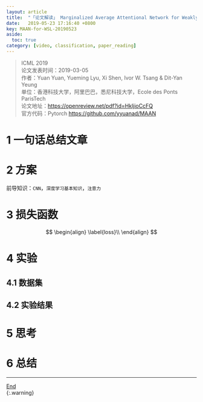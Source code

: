 ```yaml
---
layout: article
title:  "「论文解读」 Marginalized Average Attentional Network for Weakly-Supervised Learning"
date:   2019-05-23 17:16:40 +0800
key: MAAN-for-WSL-20190523
aside:
  toc: true
category: [video, classification, paper_reading]
---
```

<span id='head'></span>   

>ICML 2019   
论文发表时间：2019-03-05     
作者：Yuan Yuan, Yueming Lyu, Xi Shen, Ivor W. Tsang & Dit-Yan Yeung        
单位：香港科技大学，阿里巴巴，悉尼科技大学，Ecole des Ponts ParisTech        
论文地址：<https://openreview.net/pdf?id=HkljioCcFQ>  
官方代码：Pytorch <https://github.com/yyuanad/MAAN>   

# 1 一句话总结文章


# 2 方案
前导知识：`CNN`，`深度学习基本知识`，`注意力`     



# 3 损失函数
$$
\begin{align}   
 \label{loss}\\
\end{align}
$$

# 4 实验
## 4.1 数据集


## 4.2 实验结果



# 5 思考


# 6 总结


------------------
[End](#head)   
{:.warning}  
